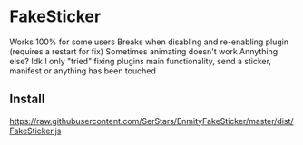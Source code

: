 # FakeSticker

Works 100% for some users
Breaks when disabling and re-enabling plugin (requires a restart for fix)
Sometimes animating doesn't work
Annything else? Idk
I only "tried" fixing plugins main functionality, send a sticker, manifest or anything has been touched

## Install
https://raw.githubusercontent.com/SerStars/EnmityFakeSticker/master/dist/FakeSticker.js
